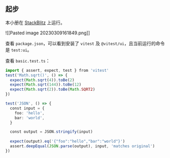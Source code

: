 ## 起步

本小册在 [StackBlitz](https://vitest.new/) 上运行。

![[Pasted image 20230309161849.png]]

查看 `package.json`，可以看到安装了 `vitest` 及 `@vitest/ui`，且当前运行的命令是 `test:ui`。

查看 `basic.test.ts`：
```ts
import { assert, expect, test } from 'vitest'
test('Math.sqrt()', () => {
  expect(Math.sqrt(4)).toBe(2)
  expect(Math.sqrt(144)).toBe(12)
  expect(Math.sqrt(2)).toBe(Math.SQRT2)
})

test('JSON', () => {
  const input = {
    foo: 'hello',
    bar: 'world',
  }

  const output = JSON.stringify(input)
  
  expect(output).eq('{"foo":"hello","bar":"world"}')
  assert.deepEqual(JSON.parse(output), input, 'matches original')
})
```